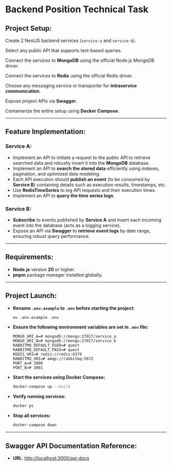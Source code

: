 # **Backend Position Technical Task**

## **Project Setup:**

Create 2 NestJS backend services (`service-a` and `service-b`).

Select any public API that supports text-based queries.

Connect the services to **MongoDB** using the official Node.js MongoDB driver.

Connect the services to **Redis** using the official Redis driver.

Choose any messaging service or transporter for **intraservice communication**.

Expose project APIs via **Swagger**.

Containerize the entire setup using **Docker Compose**.

---

## **Feature Implementation:**

### **Service A:**
- Implement an API to initiate a request to the public API to retrieve searched data and robustly insert it into the **MongoDB** database.
- Implement an API to **search the stored data** efficiently using indexes, pagination, and optimized data modeling.
- Each API execution should **publish an event** (to be consumed by **Service B**) containing details such as execution results, timestamps, etc.
- Use **RedisTimeSeries** to log API requests and their execution times.
- Implement an API to **query the time series logs**.

### **Service B:**
- **Subscribe** to events published by **Service A** and insert each incoming event into the database (acts as a logging service).
- Expose an API via **Swagger** to **retrieve event logs** by date range, ensuring robust query performance.

---

## **Requirements:**
- **Node.js** version **20** or higher.
- **pnpm** package manager installed globally.

---

## **Project Launch:**

- **Rename `.env.example` to `.env` before starting the project:**
  ```bash
  mv .env.example .env
  ```

- **Ensure the following environment variables are set in `.env` file:**
  ```env
  MONGO_URI_A=# mongodb://mongo:27017/service_a
  MONGO_URI_B=# mongodb://mongo:27017/service_b
  RABBITMQ_DEFAULT_USER=# quest
  RABBITMQ_DEFAULT_PASS=# quest
  REDIS_URI=# redis://redis:6379
  RABBITMQ_URI=# amqp://rabbitmq:5672
  PORT_A=# 3000
  PORT_B=# 3001
  ```

- **Start the services using Docker Compose:**
  ```bash
  docker-compose up --build
  ```

- **Verify running services:**
  ```bash
  docker ps
  ```

- **Stop all services:**
  ```bash
  docker-compose down
  ```

---

## **Swagger API Documentation Reference:**

- **URL**: [http://localhost:3000/api-docs](http://localhost:3000/api-docs)

